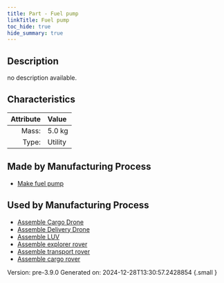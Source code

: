 ```yaml
---
title: Part - Fuel pump
linkTitle: Fuel pump
toc_hide: true
hide_summary: true
---
```


## Description
no description available.

## Characteristics

| Attribute      | Value |
|--------:|:------|
|Mass:|5.0 kg|
|Type:|Utility|

## Made by Manufacturing Process

- [Make fuel pump](/docs/definitions/process/make-fuel-pump)

## Used by Manufacturing Process

- [Assemble Cargo Drone](/docs/definitions/process/assemble-cargo-drone)
- [Assemble Delivery Drone](/docs/definitions/process/assemble-delivery-drone)
- [Assemble LUV](/docs/definitions/process/assemble-luv)
- [Assemble explorer rover](/docs/definitions/process/assemble-explorer-rover)
- [Assemble transport rover](/docs/definitions/process/assemble-transport-rover)
- [Assemble cargo rover](/docs/definitions/process/assemble-cargo-rover)


Version: pre-3.9.0 Generated on: 2024-12-28T13:30:57.2428854
{.small }

